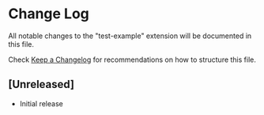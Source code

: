 # Change Log

All notable changes to the "test-example" extension will be documented in this file.

Check [Keep a Changelog](http://keepachangelog.com/) for recommendations on how to structure this file.

## [Unreleased]

- Initial release